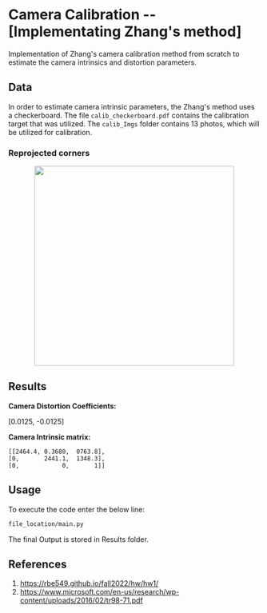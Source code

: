 # Camera Calibration -- [Implementating Zhang's method]

Implementation of Zhang's camera calibration method from scratch to estimate the camera intrinsics and distortion parameters.

## Data

In order to estimate camera intrinsic parameters, the Zhang's method uses a checkerboard. The file `calib_checkerboard.pdf` contains the calibration target that was utilized. The `calib_Imgs` folder contains 13 photos, which will be utilized for calibration.

### Reprojected corners

<p align="center">
  <img src="Results/Reprojected_corners/reprojected_corners1.png" width="400" />
</p>

## Results


**Camera Distortion Coefficients:**

[0.0125, -0.0125]



**Camera Intrinsic matrix:**

```
[[2464.4, 0.3680,  0763.8],
[0,       2441.1,  1348.3], 
[0,            0,       1]]
```

## Usage

To execute the code enter the below line:

```bash
file_location/main.py
```

The final Output is stored in Results folder.

## References

1. https://rbe549.github.io/fall2022/hw/hw1/
2. https://www.microsoft.com/en-us/research/wp-content/uploads/2016/02/tr98-71.pdf



